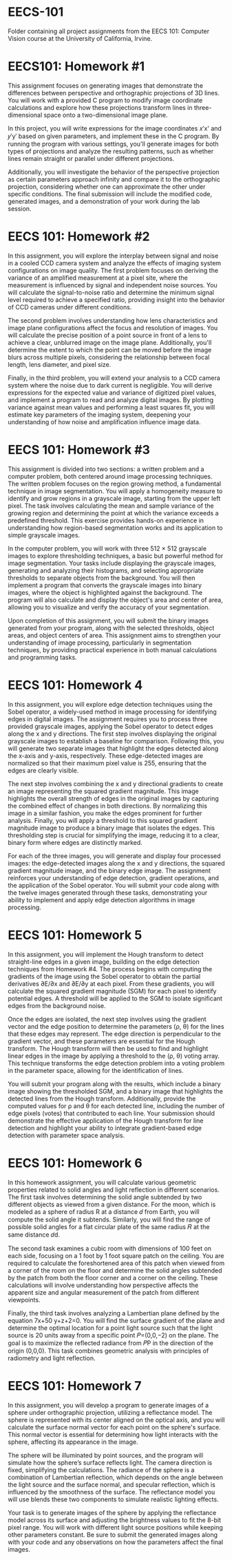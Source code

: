 # EECS-101
Folder containing all project assignments from the EECS 101: Computer Vision course at the University of California, Irvine.


# EECS101: Homework #1
This assignment focuses on generating images that demonstrate the differences between perspective and orthographic projections of 3D lines. You will work with a provided C program to modify image coordinate calculations and explore how these projections transform lines in three-dimensional space onto a two-dimensional image plane.

In this project, you will write expressions for the image coordinates 
𝑥′x' and 𝑦′y′
based on given parameters, and implement these in the C program. By running the program with various settings, you'll generate images for both types of projections and analyze the resulting patterns, such as whether lines remain straight or parallel under different projections.

Additionally, you will investigate the behavior of the perspective projection as certain parameters approach infinity and compare it to the orthographic projection, considering whether one can approximate the other under specific conditions. The final submission will include the modified code, generated images, and a demonstration of your work during the lab session.


# EECS 101: Homework #2
In this assignment, you will explore the interplay between signal and noise in a cooled CCD camera system and analyze the effects of imaging system configurations on image quality. The first problem focuses on deriving the variance of an amplified measurement at a pixel site, where the measurement is influenced by signal and independent noise sources. You will calculate the signal-to-noise ratio and determine the minimum signal level required to achieve a specified ratio, providing insight into the behavior of CCD cameras under different conditions.

The second problem involves understanding how lens characteristics and image plane configurations affect the focus and resolution of images. You will calculate the precise position of a point source in front of a lens to achieve a clear, unblurred image on the image plane. Additionally, you'll determine the extent to which the point can be moved before the image blurs across multiple pixels, considering the relationship between focal length, lens diameter, and pixel size.

Finally, in the third problem, you will extend your analysis to a CCD camera system where the noise due to dark current is negligible. You will derive expressions for the expected value and variance of digitized pixel values, and implement a program to read and analyze digital images. By plotting variance against mean values and performing a least squares fit, you will estimate key parameters of the imaging system, deepening your understanding of how noise and amplification influence image data.


# EECS 101: Homework #3
This assignment is divided into two sections: a written problem and a computer problem, both centered around image processing techniques. The written problem focuses on the region growing method, a fundamental technique in image segmentation. You will apply a homogeneity measure to identify and grow regions in a grayscale image, starting from the upper left pixel. The task involves calculating the mean and sample variance of the growing region and determining the point at which the variance exceeds a predefined threshold. This exercise provides hands-on experience in understanding how region-based segmentation works and its application to simple grayscale images.

In the computer problem, you will work with three 512 × 512 grayscale images to explore thresholding techniques, a basic but powerful method for image segmentation. Your tasks include displaying the grayscale images, generating and analyzing their histograms, and selecting appropriate thresholds to separate objects from the background. You will then implement a program that converts the grayscale images into binary images, where the object is highlighted against the background. The program will also calculate and display the object's area and center of area, allowing you to visualize and verify the accuracy of your segmentation.

Upon completion of this assignment, you will submit the binary images generated from your program, along with the selected thresholds, object areas, and object centers of area. This assignment aims to strengthen your understanding of image processing, particularly in segmentation techniques, by providing practical experience in both manual calculations and programming tasks.


# EECS 101: Homework 4
In this assignment, you will explore edge detection techniques using the Sobel operator, a widely-used method in image processing for identifying edges in digital images. The assignment requires you to process three provided grayscale images, applying the Sobel operator to detect edges along the x and y directions. The first step involves displaying the original grayscale images to establish a baseline for comparison. Following this, you will generate two separate images that highlight the edges detected along the x-axis and y-axis, respectively. These edge-detected images are normalized so that their maximum pixel value is 255, ensuring that the edges are clearly visible.

The next step involves combining the x and y directional gradients to create an image representing the squared gradient magnitude. This image highlights the overall strength of edges in the original images by capturing the combined effect of changes in both directions. By normalizing this image in a similar fashion, you make the edges prominent for further analysis. Finally, you will apply a threshold to this squared gradient magnitude image to produce a binary image that isolates the edges. This thresholding step is crucial for simplifying the image, reducing it to a clear, binary form where edges are distinctly marked.

For each of the three images, you will generate and display four processed images: the edge-detected images along the x and y directions, the squared gradient magnitude image, and the binary edge image. The assignment reinforces your understanding of edge detection, gradient operations, and the application of the Sobel operator. You will submit your code along with the twelve images generated through these tasks, demonstrating your ability to implement and apply edge detection algorithms in image processing.


# EECS 101: Homework 5
In this assignment, you will implement the Hough transform to detect straight-line edges in a given image, building on the edge detection techniques from Homework #4. The process begins with computing the gradients of the image using the Sobel operator to obtain the partial derivatives ∂E/∂x and ∂E/∂y at each pixel. From these gradients, you will calculate the squared gradient magnitude (SGM) for each pixel to identify potential edges. A threshold will be applied to the SGM to isolate significant edges from the background noise.

Once the edges are isolated, the next step involves using the gradient vector and the edge position to determine the parameters (ρ, θ) for the lines that these edges may represent. The edge direction is perpendicular to the gradient vector, and these parameters are essential for the Hough transform. The Hough transform will then be used to find and highlight linear edges in the image by applying a threshold to the (ρ, θ) voting array. This technique transforms the edge detection problem into a voting problem in the parameter space, allowing for the identification of lines.

You will submit your program along with the results, which include a binary image showing the thresholded SGM, and a binary image that highlights the detected lines from the Hough transform. Additionally, provide the computed values for ρ and θ for each detected line, including the number of edge pixels (votes) that contributed to each line. Your submission should demonstrate the effective application of the Hough transform for line detection and highlight your ability to integrate gradient-based edge detection with parameter space analysis.

# EECS 101: Homework 6
In this homework assignment, you will calculate various geometric properties related to solid angles and light reflection in different scenarios. The first task involves determining the solid angle subtended by two different objects as viewed from a given distance. For the moon, which is modeled as a sphere of radius 
R at a distance 𝑑 from Earth, you will compute the solid angle it subtends. Similarly, you will find the range of possible solid angles for a flat circular plate of the same radius 
𝑅 at the same distance 𝑑d.

The second task examines a cubic room with dimensions of 100 feet on each side, focusing on a 1 foot by 1 foot square patch on the ceiling. You are required to calculate the foreshortened area of this patch when viewed from a corner of the room on the floor and determine the solid angles subtended by the patch from both the floor corner and a corner on the ceiling. These calculations will involve understanding how perspective affects the apparent size and angular measurement of the patch from different viewpoints.

Finally, the third task involves analyzing a Lambertian plane defined by the equation 
7x+50 y+z+2=0. You will find the surface gradient of the plane and determine the optimal location for a point light source such that the light source is 20 units away from a specific point 
𝑃=(0,0,−2) on the plane. The goal is to maximize the reflected radiance from 
𝑃P in the direction of the origin (0,0,0). This task combines geometric analysis with principles of radiometry and light reflection.


# EECS 101: Homework 7
In this assignment, you will develop a program to generate images of a sphere under orthographic projection, utilizing a reflectance model. The sphere is represented with its center aligned on the optical axis, and you will calculate the surface normal vector for each point on the sphere's surface. This normal vector is essential for determining how light interacts with the sphere, affecting its appearance in the image.

The sphere will be illuminated by point sources, and the program will simulate how the sphere’s surface reflects light. The camera direction is fixed, simplifying the calculations. The radiance of the sphere is a combination of Lambertian reflection, which depends on the angle between the light source and the surface normal, and specular reflection, which is influenced by the smoothness of the surface. The reflectance model you will use blends these two components to simulate realistic lighting effects.

Your task is to generate images of the sphere by applying the reflectance model across its surface and adjusting the brightness values to fit the 8-bit pixel range. You will work with different light source positions while keeping other parameters constant. Be sure to submit the generated images along with your code and any observations on how the parameters affect the final images.



